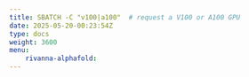 ```yaml
---
title: SBATCH -C "v100|a100"  # request a V100 or A100 GPU
date: 2025-05-20-00:23:54Z
type: docs 
weight: 3600
menu: 
    rivanna-alphafold:
---
```



